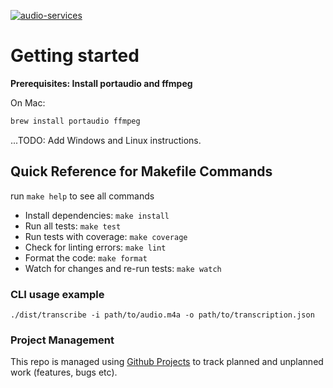 [![audio-services](https://github.com/matsilva/audio-services/actions/workflows/build-test-release.yml/badge.svg?branch=main)](https://github.com/matsilva/audio-services/actions/workflows/build-test-release.yml)

# Getting started

**Prerequisites: Install portaudio and ffmpeg**

On Mac:

```bash
brew install portaudio ffmpeg
```

...TODO: Add Windows and Linux instructions.

## Quick Reference for Makefile Commands

run `make help` to see all commands

- Install dependencies: `make install`
- Run all tests: `make test`
- Run tests with coverage: `make coverage`
- Check for linting errors: `make lint`
- Format the code: `make format`
- Watch for changes and re-run tests: `make watch`

### CLI usage example

`./dist/transcribe -i path/to/audio.m4a -o path/to/transcription.json`

### Project Management

This repo is managed using [Github Projects](https://github.com/users/matsilva/projects/2) to track planned and unplanned work (features, bugs etc).
